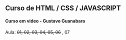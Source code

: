 ## Curso de HTML / CSS / JAVASCRIPT
#### Curso em video - Gustavo Guanabara
Aula: ~~01, 02, 03, 04, 05, 06~~ , 07
